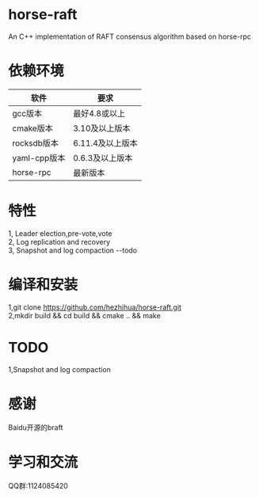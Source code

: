 # horse-raft
An  C++ implementation of RAFT consensus algorithm based on horse-rpc

# 依赖环境
| 软件	 | 要求 |
| ----- | ----- |
| gcc版本 | 最好4.8或以上 |
| cmake版本 | 3.10及以上版本 |
| rocksdb版本 | 6.11.4及以上版本 |
| yaml-cpp版本 | 0.6.3及以上版本 |
| horse-rpc | 最新版本 |
# 特性
1, Leader election,pre-vote,vote  
2, Log replication and recovery  
3, Snapshot and log compaction --todo


# 编译和安装

1,git clone https://github.com/hezhihua/horse-raft.git  
2,mkdir build && cd build && cmake ..  && make 


# TODO   
1,Snapshot and log compaction     


# 感谢
Baidu开源的braft

# 学习和交流
QQ群:1124085420  
